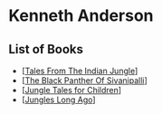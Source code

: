 # Kenneth Anderson

## List of Books
* [[Tales From The Indian Jungle]]
* [[The Black Panther Of Sivanipalli]]
* [[Jungle Tales for Children]]
* [[Jungles Long Ago]]


[//begin]: # "Autogenerated link references for markdown compatibility"
[Tales From The Indian Jungle]: <3-resources/books/Tales From The Indian Jungle.md> "Tales From The Indian Jungle"
[The Black Panther Of Sivanipalli]: <3-resources/books/The Black Panther Of Sivanipalli.md> "The Black Panther Of Sivanipalli"
[Jungle Tales for Children]: <3-resources/books/Jungle Tales for Children.md> "Jungle Tales for Children"
[Jungles Long Ago]: <3-resources/books/Jungles Long Ago.md> "Jungles Long Ago"
[//end]: # "Autogenerated link references"